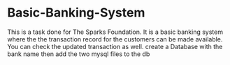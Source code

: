 # Basic-Banking-System
This is a task done for The Sparks Foundation. It is a basic banking system where the the transaction record for the customers can be made available. You can check the updated transaction as well.
create a Database with the bank name
then add the two mysql files to the db
